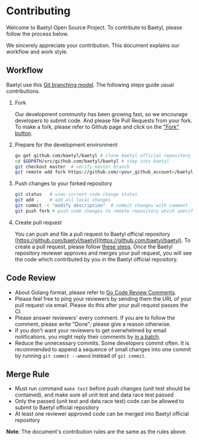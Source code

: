 # Contributing

Welcome to Baetyl Open Source Project. To contribute to Baetyl, please follow the process below.

We sincerely appreciate your contribution. This document explains our workflow and work style.

## Workflow

Baetyl use this [Git branching model](https://nvie.com/posts/a-successful-git-branching-model/). The following steps guide usual contributions.

1. Fork

   Our development community has been growing fast, so we encourage developers to submit code. And please file Pull Requests from your fork. To make a fork, please refer to Github page and click on the ["Fork" button](https://help.github.com/articles/fork-a-repo/).

2. Prepare for the development environment

   ```bash
   go get github.com/baetyl/baetyl # clone baetyl official repository
   cd $GOPATH/src/github.com/baetyl/baetyl # step into baetyl
   git checkout master  # verify master branch
   git remote add fork https://github.com/<your_github_account>/baetyl  # specify remote repository
   ```

3. Push changes to your forked repository

   ```bash
   git status   # view current code change status
   git add .    # add all local changes
   git commit -c "modify description"  # commit changes with comment
   git push fork # push code changes to remote repository which specifies your forked repository
   ```

4. Create pull request

   You can push and file a pull request to Baetyl official repository [https://github.com/baetyl/baetyl](https://github.com/baetyl/baetyl). To create a pull request, please follow [these steps](https://help.github.com/articles/creating-a-pull-request/). Once the Baetyl repository reviewer approves and merges your pull request, you will see the code which contributed by you in the Baetyl official repository.

## Code Review

- About Golang format, please refer to [Go Code Review Comments](https://github.com/golang/go/wiki/CodeReviewComments).
- Please feel free to ping your reviewers by sending them the URL of your pull request via email. Please do this after your pull request passes the CI.
- Please answer reviewers' every comment. If you are to follow the comment, please write "Done"; please give a reason otherwise.
- If you don't want your reviewers to get overwhelmed by email notifications, you might reply their comments by [in a batch](https://help.github.com/articles/reviewing-proposed-changes-in-a-pull-request/).
- Reduce the unnecessary commits. Some developers commit often. It is recommended to append a sequence of small changes into one commit by running `git commit --amend` instead of `git commit`.

## Merge Rule

- Must run command `make test` before push changes (unit test should be contained), and make sure all unit test and data race test passed
- Only the passed (unit test and data race test) code can be allowed to submit to Baetyl official repository
- At least one reviewer approved code can be merged into Baetyl official repository

**Note**: The document's contribution rules are the same as the rules above.
